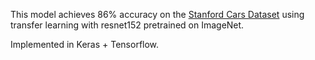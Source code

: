 
This model achieves 86% accuracy on the [Stanford Cars Dataset](https://ai.stanford.edu/~jkrause/cars/car_dataset.html) using transfer learning with resnet152 pretrained on ImageNet.

Implemented in Keras + Tensorflow.